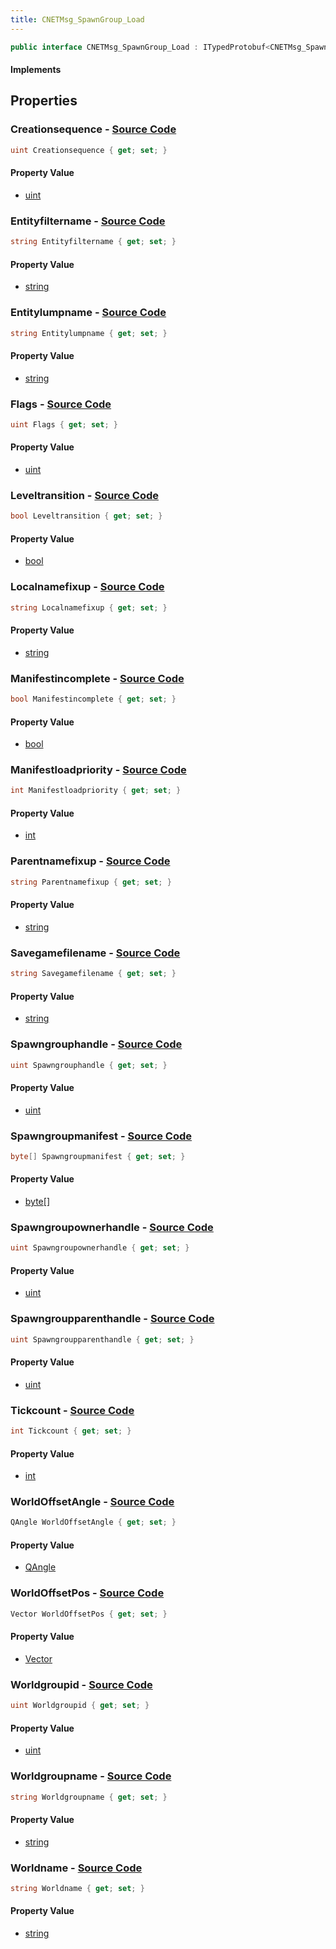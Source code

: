 ```yaml
---
title: CNETMsg_SpawnGroup_Load
---
```


```csharp
public interface CNETMsg_SpawnGroup_Load : ITypedProtobuf<CNETMsg_SpawnGroup_Load>, INativeHandle, INetMessage<CNETMsg_SpawnGroup_Load>, IDisposable
```

#### Implements

## Properties

### **Creationsequence** - [Source Code](https://github.com/swiftly-solution/swiftlys2/blob/main/managed/src/SwiftlyS2.Generated/Protobufs/Interfaces/CNETMsg_SpawnGroup_Load.cs#L63)

```csharp
uint Creationsequence { get; set; }
```

#### Property Value

- [uint](https://learn.microsoft.com/dotnet/api/system.uint32)

### **Entityfiltername** - [Source Code](https://github.com/swiftly-solution/swiftlys2/blob/main/managed/src/SwiftlyS2.Generated/Protobufs/Interfaces/CNETMsg_SpawnGroup_Load.cs#L24)

```csharp
string Entityfiltername { get; set; }
```

#### Property Value

- [string](https://learn.microsoft.com/dotnet/api/system.string)

### **Entitylumpname** - [Source Code](https://github.com/swiftly-solution/swiftlys2/blob/main/managed/src/SwiftlyS2.Generated/Protobufs/Interfaces/CNETMsg_SpawnGroup_Load.cs#L21)

```csharp
string Entitylumpname { get; set; }
```

#### Property Value

- [string](https://learn.microsoft.com/dotnet/api/system.string)

### **Flags** - [Source Code](https://github.com/swiftly-solution/swiftlys2/blob/main/managed/src/SwiftlyS2.Generated/Protobufs/Interfaces/CNETMsg_SpawnGroup_Load.cs#L42)

```csharp
uint Flags { get; set; }
```

#### Property Value

- [uint](https://learn.microsoft.com/dotnet/api/system.uint32)

### **Leveltransition** - [Source Code](https://github.com/swiftly-solution/swiftlys2/blob/main/managed/src/SwiftlyS2.Generated/Protobufs/Interfaces/CNETMsg_SpawnGroup_Load.cs#L72)

```csharp
bool Leveltransition { get; set; }
```

#### Property Value

- [bool](https://learn.microsoft.com/dotnet/api/system.boolean)

### **Localnamefixup** - [Source Code](https://github.com/swiftly-solution/swiftlys2/blob/main/managed/src/SwiftlyS2.Generated/Protobufs/Interfaces/CNETMsg_SpawnGroup_Load.cs#L51)

```csharp
string Localnamefixup { get; set; }
```

#### Property Value

- [string](https://learn.microsoft.com/dotnet/api/system.string)

### **Manifestincomplete** - [Source Code](https://github.com/swiftly-solution/swiftlys2/blob/main/managed/src/SwiftlyS2.Generated/Protobufs/Interfaces/CNETMsg_SpawnGroup_Load.cs#L48)

```csharp
bool Manifestincomplete { get; set; }
```

#### Property Value

- [bool](https://learn.microsoft.com/dotnet/api/system.boolean)

### **Manifestloadpriority** - [Source Code](https://github.com/swiftly-solution/swiftlys2/blob/main/managed/src/SwiftlyS2.Generated/Protobufs/Interfaces/CNETMsg_SpawnGroup_Load.cs#L57)

```csharp
int Manifestloadpriority { get; set; }
```

#### Property Value

- [int](https://learn.microsoft.com/dotnet/api/system.int32)

### **Parentnamefixup** - [Source Code](https://github.com/swiftly-solution/swiftlys2/blob/main/managed/src/SwiftlyS2.Generated/Protobufs/Interfaces/CNETMsg_SpawnGroup_Load.cs#L54)

```csharp
string Parentnamefixup { get; set; }
```

#### Property Value

- [string](https://learn.microsoft.com/dotnet/api/system.string)

### **Savegamefilename** - [Source Code](https://github.com/swiftly-solution/swiftlys2/blob/main/managed/src/SwiftlyS2.Generated/Protobufs/Interfaces/CNETMsg_SpawnGroup_Load.cs#L66)

```csharp
string Savegamefilename { get; set; }
```

#### Property Value

- [string](https://learn.microsoft.com/dotnet/api/system.string)

### **Spawngrouphandle** - [Source Code](https://github.com/swiftly-solution/swiftlys2/blob/main/managed/src/SwiftlyS2.Generated/Protobufs/Interfaces/CNETMsg_SpawnGroup_Load.cs#L27)

```csharp
uint Spawngrouphandle { get; set; }
```

#### Property Value

- [uint](https://learn.microsoft.com/dotnet/api/system.uint32)

### **Spawngroupmanifest** - [Source Code](https://github.com/swiftly-solution/swiftlys2/blob/main/managed/src/SwiftlyS2.Generated/Protobufs/Interfaces/CNETMsg_SpawnGroup_Load.cs#L39)

```csharp
byte[] Spawngroupmanifest { get; set; }
```

#### Property Value

- [byte](https://learn.microsoft.com/dotnet/api/system.byte)[]

### **Spawngroupownerhandle** - [Source Code](https://github.com/swiftly-solution/swiftlys2/blob/main/managed/src/SwiftlyS2.Generated/Protobufs/Interfaces/CNETMsg_SpawnGroup_Load.cs#L30)

```csharp
uint Spawngroupownerhandle { get; set; }
```

#### Property Value

- [uint](https://learn.microsoft.com/dotnet/api/system.uint32)

### **Spawngroupparenthandle** - [Source Code](https://github.com/swiftly-solution/swiftlys2/blob/main/managed/src/SwiftlyS2.Generated/Protobufs/Interfaces/CNETMsg_SpawnGroup_Load.cs#L69)

```csharp
uint Spawngroupparenthandle { get; set; }
```

#### Property Value

- [uint](https://learn.microsoft.com/dotnet/api/system.uint32)

### **Tickcount** - [Source Code](https://github.com/swiftly-solution/swiftlys2/blob/main/managed/src/SwiftlyS2.Generated/Protobufs/Interfaces/CNETMsg_SpawnGroup_Load.cs#L45)

```csharp
int Tickcount { get; set; }
```

#### Property Value

- [int](https://learn.microsoft.com/dotnet/api/system.int32)

### **WorldOffsetAngle** - [Source Code](https://github.com/swiftly-solution/swiftlys2/blob/main/managed/src/SwiftlyS2.Generated/Protobufs/Interfaces/CNETMsg_SpawnGroup_Load.cs#L36)

```csharp
QAngle WorldOffsetAngle { get; set; }
```

#### Property Value

- [QAngle](/docs/api/shared/natives/qangle)

### **WorldOffsetPos** - [Source Code](https://github.com/swiftly-solution/swiftlys2/blob/main/managed/src/SwiftlyS2.Generated/Protobufs/Interfaces/CNETMsg_SpawnGroup_Load.cs#L33)

```csharp
Vector WorldOffsetPos { get; set; }
```

#### Property Value

- [Vector](/docs/api/shared/natives/vector)

### **Worldgroupid** - [Source Code](https://github.com/swiftly-solution/swiftlys2/blob/main/managed/src/SwiftlyS2.Generated/Protobufs/Interfaces/CNETMsg_SpawnGroup_Load.cs#L60)

```csharp
uint Worldgroupid { get; set; }
```

#### Property Value

- [uint](https://learn.microsoft.com/dotnet/api/system.uint32)

### **Worldgroupname** - [Source Code](https://github.com/swiftly-solution/swiftlys2/blob/main/managed/src/SwiftlyS2.Generated/Protobufs/Interfaces/CNETMsg_SpawnGroup_Load.cs#L75)

```csharp
string Worldgroupname { get; set; }
```

#### Property Value

- [string](https://learn.microsoft.com/dotnet/api/system.string)

### **Worldname** - [Source Code](https://github.com/swiftly-solution/swiftlys2/blob/main/managed/src/SwiftlyS2.Generated/Protobufs/Interfaces/CNETMsg_SpawnGroup_Load.cs#L18)

```csharp
string Worldname { get; set; }
```

#### Property Value

- [string](https://learn.microsoft.com/dotnet/api/system.string)

